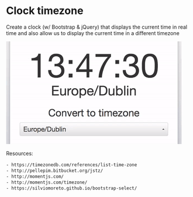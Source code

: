 # Clock timezone

Create a clock (w/ Bootstrap & jQuery) that displays the current time in real time and also allow us to display the current time in a different timezone

![clock-timezone.gif](img/clock-timezone.gif)

Resources:

    - https://timezonedb.com/references/list-time-zone
    - http://pellepim.bitbucket.org/jstz/
    - http://momentjs.com/
    - http://momentjs.com/timezone/
    - https://silviomoreto.github.io/bootstrap-select/
